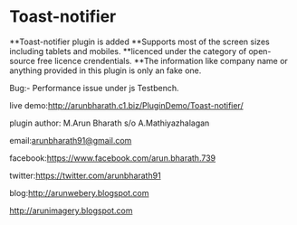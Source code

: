 # Toast-notifier

**Toast-notifier plugin is added **Supports most of the screen sizes including tablets and mobiles. **licenced under the category of open-source free licence crendentials. **The information like company name or anything provided in this plugin is only an fake one.

Bug:- Performance issue under js Testbench.

live demo:http://arunbharath.c1.biz/PluginDemo/Toast-notifier/

plugin author: M.Arun Bharath s/o A.Mathiyazhalagan

email:arunbharath91@gmail.com

facebook:https://www.facebook.com/arun.bharath.739

twitter:https://twitter.com/arunbharath91

blog:http://arunwebery.blogspot.com

http://arunimagery.blogspot.com
